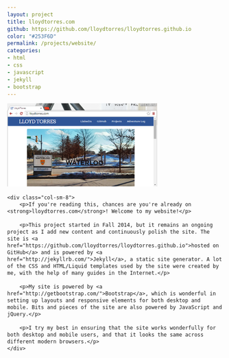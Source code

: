 ```yaml
---
layout: project
title: lloydtorres.com
github: https://github.com/lloydtorres/lloydtorres.github.io
color: "#253F6D"
permalink: /projects/website/
categories:
- html
- css
- javascript
- jekyll
- bootstrap
---
```


<div class="row">
    <div class="col-sm-4">
        <img src="/images/projects/website/website.png" width="350px" title="lloydtorres.com" alt="lloydtorres.com"/>
    </div>

    <div class="col-sm-8">
        <p>If you're reading this, chances are you're already on <strong>lloydtorres.com</strong>! Welcome to my website!</p>

        <p>This project started in Fall 2014, but it remains an ongoing project as I add new content and continuously polish the site. The site is <a href="https://github.com/lloydtorres/lloydtorres.github.io">hosted on GitHub</a> and is powered by <a href="http://jekyllrb.com/">Jekyll</a>, a static site generator. A lot of the CSS and HTML/Liquid templates used by the site were created by me, with the help of many guides in the Internet.</p>

        <p>My site is powered by <a href="http://getbootstrap.com/">Bootstrap</a>, which is wonderful in setting up layouts and responsive elements for both desktop and mobile. Bits and pieces of the site are also powered by JavaScript and jQuery.</p>

        <p>I try my best in ensuring that the site works wonderfully for both desktop and mobile users, and that it looks the same across different modern browsers.</p>
    </div>
</div>